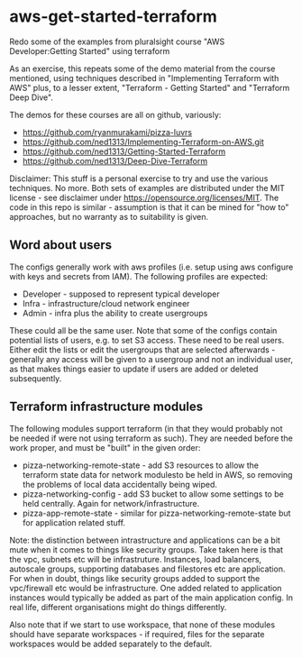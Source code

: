 # aws-get-started-terraform
Redo some of the examples from pluralsight course "AWS Developer:Getting Started" using terraform

As an exercise, this repeats some of the demo material from the course mentioned, using
techniques described in "Implementing Terraform with AWS" plus, to a lesser extent,
"Terraform - Getting Started" and "Terraform Deep Dive".

The demos for these courses are all on github, variously:
- https://github.com/ryanmurakami/pizza-luvrs
- https://github.com/ned1313/Implementing-Terraform-on-AWS.git
- https://github.com/ned1313/Getting-Started-Terraform
- https://github.com/ned1313/Deep-Dive-Terraform

Disclaimer: This stuff is a personal exercise to try and use the various techniques. No more.
Both sets of examples are distributed under the MIT license - see disclaimer under
https://opensource.org/licenses/MIT. The code in this repo is similar - assumption is that
it can be mined for "how to" approaches, but no warranty as to suitability is given.

## Word about users

The configs generally work with aws profiles (i.e. setup using aws configure with
keys and secrets from IAM). The following profiles are expected:
- Developer - supposed to represent typical developer
- Infra - infrastructure/cloud network engineer
- Admin - infra plus the ability to create usergroups

These could all be the same user. Note that some of the configs contain potential lists
of users, e.g. to set S3 access. These need to be real users. Either edit the lists
or edit the usergroups that are selected afterwards - generally any access will be
given to a usergroup and not an individual user, as that makes things easier to update
if users are added or deleted subsequently.

## Terraform infrastructure modules

The following modules support terraform (in that they would probably not be needed
if were not using terraform as such). They are needed before the work proper, and
must be "built" in the given order:
- pizza-networking-remote-state - add S3 resources to allow the terraform state data
for network modulesto be held in AWS, so removing the problems of local data accidentally
being wiped.
- pizza-networking-config - add S3 bucket to allow some settings to be held centrally.
Again for network/infrastructure.
- pizza-app-remote-state - similar for pizza-networking-remote-state but for
application related stuff.

Note: the distinction between intrastructure and applications can be a bit mute
when it comes to things like security groups. Take taken here is that the vpc,
subnets etc will be infrastruture. Instances, load balancers, autoscale groups,
supporting databases and filestores etc are application. For when in doubt,
things like security groups added to support the vpc/firewall etc would be
infrastructure. One added related to application instances would typically
be added as part of the main application config. In real life, different
organisations might do things differently.

Also note that if we start to use workspace, that none of these modules should
have separate workspaces - if required, files for the separate workspaces would
be added separately to the default.
